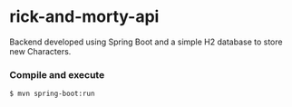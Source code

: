 # rick-and-morty-api

Backend developed using Spring Boot and a simple H2 database to store new Characters.

### Compile and execute
```
$ mvn spring-boot:run
```
